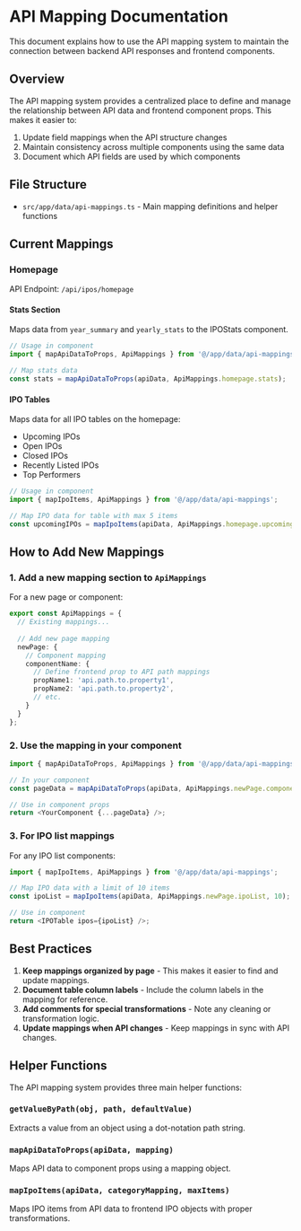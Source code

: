 # API Mapping Documentation

This document explains how to use the API mapping system to maintain the connection between backend API responses and frontend components.

## Overview

The API mapping system provides a centralized place to define and manage the relationship between API data and frontend component props. This makes it easier to:

1. Update field mappings when the API structure changes
2. Maintain consistency across multiple components using the same data
3. Document which API fields are used by which components

## File Structure

- `src/app/data/api-mappings.ts` - Main mapping definitions and helper functions

## Current Mappings

### Homepage

API Endpoint: `/api/ipos/homepage`

#### Stats Section
Maps data from `year_summary` and `yearly_stats` to the IPOStats component.

```typescript
// Usage in component
import { mapApiDataToProps, ApiMappings } from '@/app/data/api-mappings';

// Map stats data
const stats = mapApiDataToProps(apiData, ApiMappings.homepage.stats);
```

#### IPO Tables
Maps data for all IPO tables on the homepage:
- Upcoming IPOs
- Open IPOs
- Closed IPOs
- Recently Listed IPOs
- Top Performers

```typescript
// Usage in component
import { mapIpoItems, ApiMappings } from '@/app/data/api-mappings';

// Map IPO data for table with max 5 items
const upcomingIPOs = mapIpoItems(apiData, ApiMappings.homepage.upcomingIPOs, 5);
```

## How to Add New Mappings

### 1. Add a new mapping section to `ApiMappings`

For a new page or component:

```typescript
export const ApiMappings = {
  // Existing mappings...
  
  // Add new page mapping
  newPage: {
    // Component mapping
    componentName: {
      // Define frontend prop to API path mappings
      propName1: 'api.path.to.property1',
      propName2: 'api.path.to.property2',
      // etc.
    }
  }
};
```

### 2. Use the mapping in your component

```typescript
import { mapApiDataToProps, ApiMappings } from '@/app/data/api-mappings';

// In your component
const pageData = mapApiDataToProps(apiData, ApiMappings.newPage.componentName);

// Use in component props
return <YourComponent {...pageData} />;
```

### 3. For IPO list mappings

For any IPO list components:

```typescript
import { mapIpoItems, ApiMappings } from '@/app/data/api-mappings';

// Map IPO data with a limit of 10 items
const ipoList = mapIpoItems(apiData, ApiMappings.newPage.ipoList, 10);

// Use in component
return <IPOTable ipos={ipoList} />;
```

## Best Practices

1. **Keep mappings organized by page** - This makes it easier to find and update mappings.
2. **Document table column labels** - Include the column labels in the mapping for reference.
3. **Add comments for special transformations** - Note any cleaning or transformation logic.
4. **Update mappings when API changes** - Keep mappings in sync with API changes.

## Helper Functions

The API mapping system provides three main helper functions:

### `getValueByPath(obj, path, defaultValue)`
Extracts a value from an object using a dot-notation path string.

### `mapApiDataToProps(apiData, mapping)`
Maps API data to component props using a mapping object.

### `mapIpoItems(apiData, categoryMapping, maxItems)`
Maps IPO items from API data to frontend IPO objects with proper transformations. 